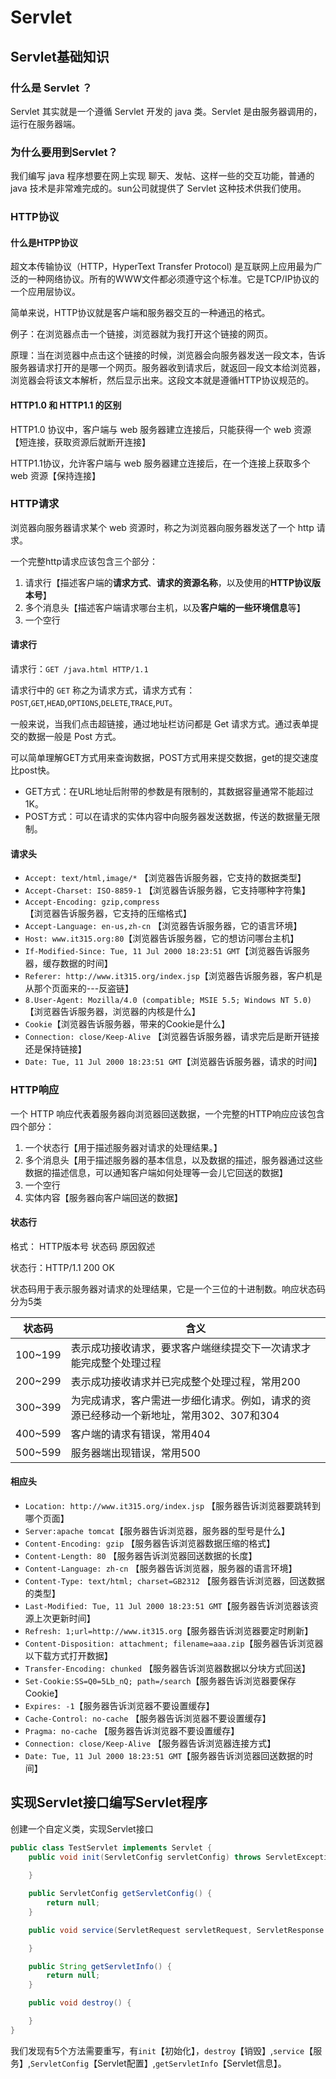 # Servlet

## Servlet基础知识

### 什么是 Servlet ？

Servlet 其实就是一个遵循 Servlet 开发的 java 类。Servlet 是由服务器调用的，运行在服务器端。

### 为什么要用到Servlet？

我们编写 java 程序想要在网上实现 聊天、发帖、这样一些的交互功能，普通的 java 技术是非常难完成的。sun公司就提供了 Servlet 这种技术供我们使用。

### HTTP协议

#### 什么是HTPP协议

超文本传输协议（HTTP，HyperText Transfer Protocol) 是互联网上应用最为广泛的一种网络协议。所有的WWW文件都必须遵守这个标准。它是TCP/IP协议的一个应用层协议。

简单来说，HTTP协议就是客户端和服务器交互的一种通迅的格式。

例子：在浏览器点击一个链接，浏览器就为我打开这个链接的网页。

原理：当在浏览器中点击这个链接的时候，浏览器会向服务器发送一段文本，告诉服务器请求打开的是哪一个网页。服务器收到请求后，就返回一段文本给浏览器，浏览器会将该文本解析，然后显示出来。这段文本就是遵循HTTP协议规范的。

#### HTTP1.0 和 HTTP1.1 的区别

HTTP1.0 协议中，客户端与 web 服务器建立连接后，只能获得一个 web 资源【短连接，获取资源后就断开连接】

HTTP1.1协议，允许客户端与 web 服务器建立连接后，在一个连接上获取多个 web 资源【保持连接】

### HTTP请求

浏览器向服务器请求某个 web 资源时，称之为浏览器向服务器发送了一个 http 请求。

一个完整http请求应该包含三个部分：

1. 请求行【描述客户端的**请求方式**、**请求的资源名称**，以及使用的**HTTP协议版本号**】
2. 多个消息头【描述客户端请求哪台主机，以及**客户端的一些环境信息**等】
3. 一个空行

#### 请求行

请求行：`GET /java.html HTTP/1.1`

请求行中的 `GET` 称之为请求方式，请求方式有：`POST`,`GET`,`HEAD`,`OPTIONS`,`DELETE`,`TRACE`,`PUT`。

一般来说，当我们点击超链接，通过地址栏访问都是 Get 请求方式。通过表单提交的数据一般是 Post 方式。

可以简单理解GET方式用来查询数据，POST方式用来提交数据，get的提交速度比post快。

+ GET方式：在URL地址后附带的参数是有限制的，其数据容量通常不能超过1K。
+ POST方式：可以在请求的实体内容中向服务器发送数据，传送的数据量无限制。

#### 请求头

+ `Accept: text/html,image/*` 【浏览器告诉服务器，它支持的数据类型】
+ `Accept-Charset: ISO-8859-1` 【浏览器告诉服务器，它支持哪种字符集】
+ `Accept-Encoding: gzip,compress` 【浏览器告诉服务器，它支持的压缩格式】
+ `Accept-Language: en-us,zh-cn` 【浏览器告诉服务器，它的语言环境】
+ `Host: www.it315.org:80`【浏览器告诉服务器，它的想访问哪台主机】
+ `If-Modified-Since: Tue, 11 Jul 2000 18:23:51 GMT`【浏览器告诉服务器，缓存数据的时间】
+ `Referer: http://www.it315.org/index.jsp`【浏览器告诉服务器，客户机是从那个页面来的---反盗链】
+ `8.User-Agent: Mozilla/4.0 (compatible; MSIE 5.5; Windows NT 5.0)`【浏览器告诉服务器，浏览器的内核是什么】
+ `Cookie`【浏览器告诉服务器，带来的Cookie是什么】
+ `Connection: close/Keep-Alive` 【浏览器告诉服务器，请求完后是断开链接还是保持链接】 
+ `Date: Tue, 11 Jul 2000 18:23:51 GMT`【浏览器告诉服务器，请求的时间】 

### HTTP响应

一个 HTTP 响应代表着服务器向浏览器回送数据，一个完整的HTTP响应应该包含四个部分：

1. 一个状态行【用于描述服务器对请求的处理结果。】
2. 多个消息头【用于描述服务器的基本信息，以及数据的描述，服务器通过这些数据的描述信息，可以通知客户端如何处理等一会儿它回送的数据】
3. 一个空行
4. 实体内容【服务器向客户端回送的数据】

#### 状态行

格式： HTTP版本号 状态码 原因叙述

状态行：HTTP/1.1 200 OK

状态码用于表示服务器对请求的处理结果，它是一个三位的十进制数。响应状态码分为5类

| 状态码   | 含义                                                         |
| -------- | ------------------------------------------------------------ |
| 100\~199 | 表示成功接收请求，要求客户端继续提交下一次请求才能完成整个处理过程 |
| 200\~299 | 表示成功接收请求并已完成整个处理过程，常用200                |
| 300\~399 | 为完成请求，客户需进一步细化请求。例如，请求的资源已经移动一个新地址，常用302、307和304 |
| 400\~599 | 客户端的请求有错误，常用404                                  |
| 500\~599 | 服务器端出现错误，常用500                                    |

#### 相应头

+ `Location: http://www.it315.org/index.jsp` 【服务器告诉浏览器要跳转到哪个页面】
+ `Server:apache tomcat`【服务器告诉浏览器，服务器的型号是什么】
+ `Content-Encoding: gzip` 【服务器告诉浏览器数据压缩的格式】
+ `Content-Length: 80` 【服务器告诉浏览器回送数据的长度】
+ `Content-Language: zh-cn` 【服务器告诉浏览器，服务器的语言环境】
+ `Content-Type: text/html; charset=GB2312` 【服务器告诉浏览器，回送数据的类型】
+ `Last-Modified: Tue, 11 Jul 2000 18:23:51 GMT`【服务器告诉浏览器该资源上次更新时间】
+ `Refresh: 1;url=http://www.it315.org`【服务器告诉浏览器要定时刷新】
+ `Content-Disposition: attachment; filename=aaa.zip`【服务器告诉浏览器以下载方式打开数据】
+ `Transfer-Encoding: chunked` 【服务器告诉浏览器数据以分块方式回送】
+ `Set-Cookie:SS=Q0=5Lb_nQ; path=/search`【服务器告诉浏览器要保存Cookie】
+ `Expires: -1`【服务器告诉浏览器不要设置缓存】
+ `Cache-Control: no-cache` 【服务器告诉浏览器不要设置缓存】
+ `Pragma: no-cache` 【服务器告诉浏览器不要设置缓存】
+ `Connection: close/Keep-Alive` 【服务器告诉浏览器连接方式】
+ `Date: Tue, 11 Jul 2000 18:23:51 GMT`【服务器告诉浏览器回送数据的时间】

## 实现Servlet接口编写Servlet程序

创建一个自定义类，实现Servlet接口

```java
public class TestServlet implements Servlet {
    public void init(ServletConfig servletConfig) throws ServletException {
        
    }

    public ServletConfig getServletConfig() {
        return null;
    }

    public void service(ServletRequest servletRequest, ServletResponse servletResponse) throws ServletException, IOException {

    }

    public String getServletInfo() {
        return null;
    }

    public void destroy() {

    }
}
```

我们发现有5个方法需要重写，有`init`【初始化】，`destroy`【销毁】,`service`【服务】,`ServletConfig`【Servlet配置】,`getServletInfo`【Servlet信息】。













